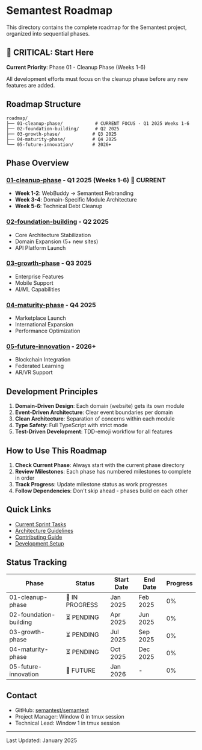 # Semantest Roadmap

This directory contains the complete roadmap for the Semantest project, organized into sequential phases.

## 🚨 CRITICAL: Start Here

**Current Priority**: Phase 01 - Cleanup Phase (Weeks 1-6)

All development efforts must focus on the cleanup phase before any new features are added.

## Roadmap Structure

```
roadmap/
├── 01-cleanup-phase/            # CURRENT FOCUS - Q1 2025 Weeks 1-6
├── 02-foundation-building/      # Q2 2025
├── 03-growth-phase/            # Q3 2025
├── 04-maturity-phase/          # Q4 2025
└── 05-future-innovation/       # 2026+
```

## Phase Overview

### [01-cleanup-phase](./01-cleanup-phase/README.md) - Q1 2025 (Weeks 1-6) 🚨 CURRENT
- **Week 1-2**: WebBuddy → Semantest Rebranding
- **Week 3-4**: Domain-Specific Module Architecture
- **Week 5-6**: Technical Debt Cleanup

### [02-foundation-building](./02-foundation-building/README.md) - Q2 2025
- Core Architecture Stabilization
- Domain Expansion (5+ new sites)
- API Platform Launch

### [03-growth-phase](./03-growth-phase/README.md) - Q3 2025
- Enterprise Features
- Mobile Support
- AI/ML Capabilities

### [04-maturity-phase](./04-maturity-phase/README.md) - Q4 2025
- Marketplace Launch
- International Expansion
- Performance Optimization

### [05-future-innovation](./05-future-innovation/README.md) - 2026+
- Blockchain Integration
- Federated Learning
- AR/VR Support

## Development Principles

1. **Domain-Driven Design**: Each domain (website) gets its own module
2. **Event-Driven Architecture**: Clear event boundaries per domain
3. **Clean Architecture**: Separation of concerns within each module
4. **Type Safety**: Full TypeScript with strict mode
5. **Test-Driven Development**: TDD-emoji workflow for all features

## How to Use This Roadmap

1. **Check Current Phase**: Always start with the current phase directory
2. **Review Milestones**: Each phase has numbered milestones to complete in order
3. **Track Progress**: Update milestone status as work progresses
4. **Follow Dependencies**: Don't skip ahead - phases build on each other

## Quick Links

- [Current Sprint Tasks](./01-cleanup-phase/01-rebranding/README.md)
- [Architecture Guidelines](./01-cleanup-phase/02-architecture/README.md)
- [Contributing Guide](../CONTRIBUTING.md)
- [Development Setup](../docs/GETTING_STARTED.md)

## Status Tracking

| Phase | Status | Start Date | End Date | Progress |
|-------|--------|------------|----------|----------|
| 01-cleanup-phase | 🚧 IN PROGRESS | Jan 2025 | Feb 2025 | 0% |
| 02-foundation-building | ⏳ PENDING | Apr 2025 | Jun 2025 | 0% |
| 03-growth-phase | ⏳ PENDING | Jul 2025 | Sep 2025 | 0% |
| 04-maturity-phase | ⏳ PENDING | Oct 2025 | Dec 2025 | 0% |
| 05-future-innovation | 🔮 FUTURE | Jan 2026 | - | 0% |

## Contact

- GitHub: [semantest/semantest](https://github.com/semantest/semantest)
- Project Manager: Window 0 in tmux session
- Technical Lead: Window 1 in tmux session

---

Last Updated: January 2025